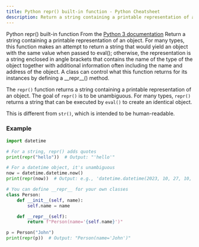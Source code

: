 ```yaml
---
title: Python repr() built-in function - Python Cheatsheet
description: Return a string containing a printable representation of an object. For many types, this function makes an attempt to return a string that would yield an object with the same value when passed to eval(); otherwise, the representation is a string enclosed in angle brackets that contains the name of the type of the object together with additional information often including the name and address of the object. A class can control what this function returns for its instances by defining a __repr__() method.
---
```


<base-title :title="frontmatter.title" :description="frontmatter.description">
Python repr() built-in function
</base-title>

<base-disclaimer>
  <base-disclaimer-title>
    From the <a target="_blank" href="https://docs.python.org/3/library/functions.html#repr">Python 3 documentation</a>
  </base-disclaimer-title>
  <base-disclaimer-content>
   Return a string containing a printable representation of an object. For many types, this function makes an attempt to return a string that would yield an object with the same value when passed to eval(); otherwise, the representation is a string enclosed in angle brackets that contains the name of the type of the object together with additional information often including the name and address of the object. A class can control what this function returns for its instances by defining a __repr__() method.
  </base-disclaimer-content>
</base-disclaimer>

The `repr()` function returns a string containing a printable representation of an object. The goal of `repr()` is to be unambiguous. For many types, `repr()` returns a string that can be executed by `eval()` to create an identical object.

This is different from `str()`, which is intended to be human-readable.

### Example

```python
import datetime

# For a string, repr() adds quotes
print(repr("hello"))  # Output: "'hello'"

# For a datetime object, it's unambiguous
now = datetime.datetime.now()
print(repr(now))  # Output: e.g., 'datetime.datetime(2023, 10, 27, 10, 0, 0, 123456)'

# You can define __repr__ for your own classes
class Person:
    def __init__(self, name):
        self.name = name

    def __repr__(self):
        return f"Person(name='{self.name}')"

p = Person("John")
print(repr(p))  # Output: "Person(name='John')"
```
